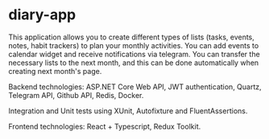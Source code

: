 # diary-app
This application allows you to create different types of lists (tasks, events, notes, habit trackers) to plan your monthly activities. 
You can add events to calendar widget and receive notifications via telegram. You can transfer the necessary lists to the next month, and this can be done automatically
when creating next month's page.

Backend technologies: ASP.NET Core Web API, JWT authentication, Quartz, Telegram API, Github API, Redis, Docker. 

Integration and Unit tests using XUnit, Autofixture and FluentAssertions.

Frontend technologies: React + Typescript, Redux Toolkit.
